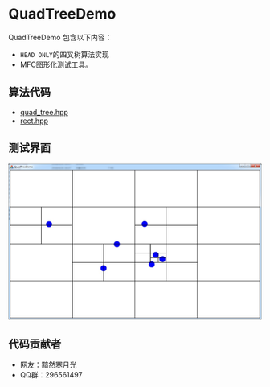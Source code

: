 # QuadTreeDemo

QuadTreeDemo 包含以下内容：
  - `HEAD ONLY`的四叉树算法实现
  - MFC图形化测试工具。

## 算法代码

-   [quad_tree.hpp](quad_tree.hpp)
-   [rect.hpp](rect.hpp)

## 测试界面

![图1](res/1.jpg)

## 代码贡献者

-   网友：黯然寒月光
-   QQ群：296561497
